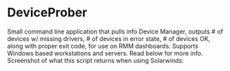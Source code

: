 # DeviceProber
Small command line application that pulls info Device Manager, outputs # of devices w/ missing drivers, # of devices in error state, # of devices OK, along with proper exit code, for use on RMM dashboards. Supports Windows based workstations and servers. Read below for more info. Screenshot of what this script returns when using Solarwinds: 

